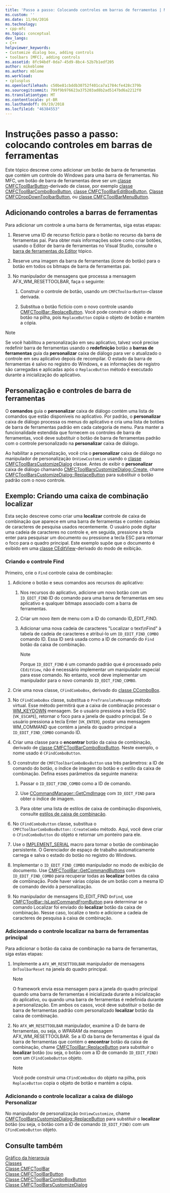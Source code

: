 ```yaml
---
title: 'Passo a passo: Colocando controles em barras de ferramentas | Microsoft Docs'
ms.custom: ''
ms.date: 11/04/2016
ms.technology:
- cpp-mfc
ms.topic: conceptual
dev_langs:
- C++
helpviewer_keywords:
- Customize dialog box, adding controls
- toolbars [MFC], adding controls
ms.assetid: 8fc94bdf-0da7-45d9-8bc4-52b7b1edf205
author: mikeblome
ms.author: mblome
ms.workload:
- cplusplus
ms.openlocfilehash: c50be81cbddb30752f401ca7a1784cfe428c379b
ms.sourcegitcommit: 799f9b976623a375203ad8b2ad5147bd6a2212f0
ms.translationtype: MT
ms.contentlocale: pt-BR
ms.lasthandoff: 09/19/2018
ms.locfileid: "46384553"
---
```

# <a name="walkthrough-putting-controls-on-toolbars"></a>Instruções passo a passo: colocando controles em barras de ferramentas

Este tópico descreve como adicionar um botão de barra de ferramentas que contém um controle do Windows para uma barra de ferramentas. No MFC, um botão de barra de ferramentas deve ser um [classe CMFCToolBarButton](../mfc/reference/cmfctoolbarbutton-class.md)-derivado de classe, por exemplo [classe CMFCToolBarComboBoxButton](../mfc/reference/cmfctoolbarcomboboxbutton-class.md), [classe CMFCToolBarEditBoxButton](../mfc/reference/cmfctoolbareditboxbutton-class.md), [Classe CMFCDropDownToolbarButton](../mfc/reference/cmfcdropdowntoolbarbutton-class.md), ou [classe CMFCToolBarMenuButton](../mfc/reference/cmfctoolbarmenubutton-class.md).

## <a name="adding-controls-to-toolbars"></a>Adicionando controles a barras de ferramentas

Para adicionar um controle a uma barra de ferramentas, siga estas etapas:

1. Reserve uma ID de recurso fictício para o botão no recurso da barra de ferramentas pai. Para obter mais informações sobre como criar botões, usando o Editor de barra de ferramentas no Visual Studio, consulte o [barra de ferramentas do Editor](../windows/toolbar-editor.md) tópico.

1. Reserve uma imagem da barra de ferramentas (ícone do botão) para o botão em todos os bitmaps de barra de ferramentas pai.

1. No manipulador de mensagens que processa a mensagem AFX_WM_RESETTOOLBAR, faça o seguinte:

   1. Construir o controle de botão, usando um `CMFCToolbarButton`-classe derivada.

   1. Substitua o botão fictício com o novo controle usando [CMFCToolBar::ReplaceButton](../mfc/reference/cmfctoolbar-class.md#replacebutton). Você pode construir o objeto de botão na pilha, pois `ReplaceButton` copia o objeto de botão e mantém a cópia.

> [!NOTE]
>  Se você habilitou a personalização em seu aplicativo, talvez você precise redefinir barra de ferramentas usando o **redefinição** botão a **barras de ferramentas** guia da **personalizar** caixa de diálogo para ver o atualizado o controle em seu aplicativo depois de recompilar. O estado da barra de ferramentas é salvo no registro do Windows, e as informações de registro são carregadas e aplicadas após o `ReplaceButton` método é executado durante a inicialização do aplicativo.

## <a name="toolbar-controls-and-customization"></a>Personalização e controles de barra de ferramentas

O **comandos** guia o **personalizar** caixa de diálogo contém uma lista de comandos que estão disponíveis no aplicativo. Por padrão, o **personalizar** caixa de diálogo processa os menus do aplicativo e cria uma lista de botões de barra de ferramentas padrão em cada categoria de menu. Para manter a funcionalidade estendida que fornecem os controles de barra de ferramentas, você deve substituir o botão de barra de ferramentas padrão com o controle personalizado na **personalizar** caixa de diálogo.

Ao habilitar a personalização, você cria o **personalizar** caixa de diálogo no manipulador de personalização `OnViewCustomize` usando o [classe CMFCToolBarsCustomizeDialog](../mfc/reference/cmfctoolbarscustomizedialog-class.md) classe. Antes de exibir o **personalizar** caixa de diálogo chamando [CMFCToolBarsCustomizeDialog::Create](../mfc/reference/cmfctoolbarscustomizedialog-class.md#create), chame [CMFCToolBarsCustomizeDialog::ReplaceButton](../mfc/reference/cmfctoolbarscustomizedialog-class.md#replacebutton) para substituir o botão padrão com o novo controle.

## <a name="example-creating-a-find-combo-box"></a>Exemplo: Criando uma caixa de combinação localizar

Esta seção descreve como criar uma **localizar** controle de caixa de combinação que aparece em uma barra de ferramentas e contém cadeias de caracteres de pesquisa usados recentemente. O usuário pode digitar uma cadeia de caracteres no controle e, em seguida, pressione a tecla enter para pesquisar um documento ou pressione a tecla ESC para retornar o foco para o quadro principal. Este exemplo supõe que o documento é exibido em uma [classe CEditView](../mfc/reference/ceditview-class.md)-derivado do modo de exibição.

### <a name="creating-the-find-control"></a>Criando o controle Find

Primeiro, crie o `Find` controle caixa de combinação:

1. Adicione o botão e seus comandos aos recursos do aplicativo:

   1. Nos recursos do aplicativo, adicione um novo botão com um `ID_EDIT_FIND` ID do comando para uma barra de ferramentas em seu aplicativo e qualquer bitmaps associado com a barra de ferramentas.

   1. Criar um novo item de menu com a ID do comando ID_EDIT_FIND.

   1. Adicionar uma nova cadeia de caracteres "Localizar o text\nFind" à tabela de cadeia de caracteres e atribuí-lo um `ID_EDIT_FIND_COMBO` comando ID. Essa ID será usada como a ID de comando do `Find` botão da caixa de combinação.

        > [!NOTE]
        >  Porque `ID_EDIT_FIND` é um comando padrão que é processado pelo `CEditView`, não é necessário implementar um manipulador especial para esse comando.  No entanto, você deve implementar um manipulador para o novo comando `ID_EDIT_FIND_COMBO`.

1. Crie uma nova classe, `CFindComboBox`, derivado do [classe CComboBox](../mfc/reference/ccombobox-class.md).

1. No `CFindComboBox` classe, substitua o `PreTranslateMessage` método virtual. Esse método permitirá que a caixa de combinação processar o [WM_KEYDOWN](/windows/desktop/inputdev/wm-keydown) mensagem. Se o usuário pressiona a tecla ESC (`VK_ESCAPE`), retornar o foco para a janela de quadro principal. Se o usuário pressiona a tecla Enter (`VK_ENTER`), postar uma mensagem WM_COMMAND que contém a janela do quadro principal a `ID_EDIT_FIND_COMBO` comando ID.

1. Criar uma classe para o **encontrar** botão da caixa de combinação, derivado de [classe CMFCToolBarComboBoxButton](../mfc/reference/cmfctoolbarcomboboxbutton-class.md). Neste exemplo, o nome usado é `CFindComboButton`.

1. O construtor de `CMFCToolbarComboBoxButton` usa três parâmetros: a ID de comando do botão, o índice de imagem do botão e o estilo da caixa de combinação. Defina esses parâmetros da seguinte maneira:

   1. Passar o `ID_EDIT_FIND_COMBO` como a ID de comando.

   1. Use [CCommandManager::GetCmdImage](reference/internal-classes.md) com `ID_EDIT_FIND` para obter o índice de imagem.

   1. Para obter uma lista de estilos de caixa de combinação disponíveis, consulte [estilos de caixa de combinação](../mfc/reference/styles-used-by-mfc.md#combo-box-styles).

1. No `CFindComboButton` classe, substitua o `CMFCToolbarComboBoxButton::CreateCombo` método. Aqui, você deve criar o `CFindComboButton` do objeto e retornar um ponteiro para ele.

1. Use o [IMPLEMENT_SERIAL](../mfc/reference/run-time-object-model-services.md#implement_serial) macro para tornar o botão de combinação persistente. O Gerenciador de espaço de trabalho automaticamente carrega e salva o estado do botão no registro do Windows.

1. Implementar o `ID_EDIT_FIND_COMBO` manipulador no modo de exibição de documento. Use [CMFCToolBar::GetCommandButtons](../mfc/reference/cmfctoolbar-class.md#getcommandbuttons) com `ID_EDIT_FIND_COMBO` para recuperar todas as **localizar** botões da caixa de combinação. Pode haver várias cópias de um botão com a mesma ID de comando devido à personalização.

9. No manipulador de mensagens ID_EDIT_FIND `OnFind`, use [CMFCToolBar::IsLastCommandFromButton](../mfc/reference/cmfctoolbar-class.md#islastcommandfrombutton) para determinar se o comando Localizar foi enviado do **localizar** botão da caixa de combinação. Nesse caso, localize o texto e adicione a cadeia de caracteres de pesquisa à caixa de combinação.

### <a name="adding-the-find-control-to-the-main-toolbar"></a>Adicionando o controle localizar na barra de ferramentas principal

Para adicionar o botão da caixa de combinação na barra de ferramentas, siga estas etapas:

1. Implemente a `AFX_WM_RESETTOOLBAR` manipulador de mensagens `OnToolbarReset` na janela do quadro principal.

    > [!NOTE]
    >  O framework envia essa mensagem para a janela do quadro principal quando uma barra de ferramentas é inicializada durante a inicialização do aplicativo, ou quando uma barra de ferramentas é redefinida durante a personalização. Em ambos os casos, você deve substituir o botão de barra de ferramentas padrão com personalizado **localizar** botão da caixa de combinação.

1. No `AFX_WM_RESETTOOLBAR` manipulador, examine a ID de barra de ferramentas, ou seja, o *WPARAM* da mensagem AFX_WM_RESETTOOLBAR. Se a ID da barra de ferramentas é igual da barra de ferramentas que contém o **encontrar** botão da caixa de combinação, chame [CMFCToolBar::ReplaceButton](../mfc/reference/cmfctoolbar-class.md#replacebutton) para substituir o **localizar** botão (ou seja, o botão com a ID de comando `ID_EDIT_FIND)` com um `CFindComboButton` objeto.

    > [!NOTE]
    >  Você pode construir uma `CFindComboBox` do objeto na pilha, pois `ReplaceButton` copia o objeto de botão e mantém a cópia.

### <a name="adding-the-find-control-to-the-customize-dialog-box"></a>Adicionando o controle localizar a caixa de diálogo Personalizar

No manipulador de personalização `OnViewCustomize`, chame [CMFCToolBarsCustomizeDialog::ReplaceButton](../mfc/reference/cmfctoolbarscustomizedialog-class.md#replacebutton) para substituir o **localizar** botão (ou seja, o botão com a ID de comando `ID_EDIT_FIND)` com um `CFindComboButton` objeto.

## <a name="see-also"></a>Consulte também

[Gráfico da hierarquia](../mfc/hierarchy-chart.md)<br/>
[Classes](../mfc/reference/mfc-classes.md)<br/>
[Classe CMFCToolBar](../mfc/reference/cmfctoolbar-class.md)<br/>
[Classe CMFCToolBarButton](../mfc/reference/cmfctoolbarbutton-class.md)<br/>
[Classe CMFCToolBarComboBoxButton](../mfc/reference/cmfctoolbarcomboboxbutton-class.md)<br/>
[Classe CMFCToolBarsCustomizeDialog](../mfc/reference/cmfctoolbarscustomizedialog-class.md)
